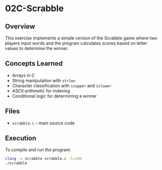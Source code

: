# 02C-Scrabble

## Overview
This exercise implements a simple version of the Scrabble game where two players input words and the program calculates scores based on letter values to determine the winner.

## Concepts Learned
- Arrays in C
- String manipulation with `strlen`
- Character classification with `isupper` and `islower`
- ASCII arithmetic for indexing
- Conditional logic for determining a winner

## Files
- `scrabble.c` - main source code

## Execution
To compile and run the program:

```bash
clang -o scrabble scrabble.c -lcs50
./scrabble
